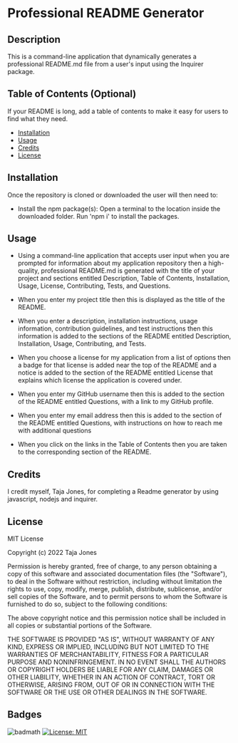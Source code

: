 # Professional README Generator


## Description

This is a command-line application that dynamically generates a professional README.md file from a user's input using the Inquirer package.

## Table of Contents (Optional)

If your README is long, add a table of contents to make it easy for users to find what they need.

- [Installation](#installation)
- [Usage](#usage)
- [Credits](#credits)
- [License](#license)

## Installation

Once the repository is cloned or downloaded the user will then need to:

- Install the npm package(s): Open a terminal to the location inside the downloaded folder. Run 'npm i' to install the packages.


## Usage

- Using a command-line application that accepts user input
when you are prompted for information about my application repository
then a high-quality, professional README.md is generated with the title of your project and sections entitled Description, Table of Contents, Installation, Usage, License, Contributing, Tests, and Questions.

- When you enter my project title then this is displayed as the title of the README.

- When you enter a description, installation instructions, usage information, contribution guidelines, and test instructions then this information is added to the sections of the README entitled Description, Installation, Usage, Contributing, and Tests.

- When you choose a license for my application from a list of options then a badge for that license is added near the top of the README and a notice is added to the section of the README entitled License that explains which license the application is covered under.

- When you enter my GitHub username then this is added to the section of the README entitled Questions, with a link to my GitHub profile.

- When you enter my email address then this is added to the section of the README entitled Questions, with instructions on how to reach me with additional questions

- When you click on the links in the Table of Contents then you are taken to the corresponding section of the README.



## Credits

I credit myself, Taja Jones, for completing a Readme generator by using javascript, nodejs and inquirer.

## License
MIT License

Copyright (c) 2022 Taja Jones

Permission is hereby granted, free of charge, to any person obtaining a copy of this software and associated documentation files (the "Software"), to deal in the Software without restriction, including without limitation the rights to use, copy, modify, merge, publish, distribute, sublicense, and/or sell copies of the Software, and to permit persons to whom the Software is furnished to do so, subject to the following conditions:

The above copyright notice and this permission notice shall be included in all copies or substantial portions of the Software.

THE SOFTWARE IS PROVIDED "AS IS", WITHOUT WARRANTY OF ANY KIND, EXPRESS OR IMPLIED, INCLUDING BUT NOT LIMITED TO THE WARRANTIES OF MERCHANTABILITY, FITNESS FOR A PARTICULAR PURPOSE AND NONINFRINGEMENT. IN NO EVENT SHALL THE AUTHORS OR COPYRIGHT HOLDERS BE LIABLE FOR ANY CLAIM, DAMAGES OR OTHER LIABILITY, WHETHER IN AN ACTION OF CONTRACT, TORT OR OTHERWISE, ARISING FROM, OUT OF OR IN CONNECTION WITH THE SOFTWARE OR THE USE OR OTHER DEALINGS IN THE SOFTWARE.


## Badges

![badmath](https://img.shields.io/github/languages/top/lernantino/badmath)
[![License: MIT](https://img.shields.io/badge/License-MIT-yellow.svg)](https://opensource.org/licenses/MIT)

